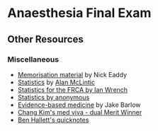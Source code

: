 # Anaesthesia Final Exam

## Other Resources

### Miscellaneous

- [Memorisation material](memorisation_eaddy.pdf) by Nick Eaddy
- [Statistics](statistics_mclintic.pdf) by [Alan McLintic](https://www.heraldscotland.com/opinion/18815592.obituary-dr-alan-mclintic-accomplished-all-rounder-made-career-new-zealand/)
- [Statistics for the FRCA by Ian Wrench](statistics_ian_wrench.pdf)
- [Statistics by anonymous](statistics_anonymous.pdf)
- [Evidence-based medicine](https://partone.litfl.com/evidence-based_medicine.html#id) by Jake Barlow
- [Chang Kim's med viva - dual Merit Winner](changs_medical_viva.pdf)
- [Ben Hallett's quicknotes](ben_hallet_quicknotes.pdf)